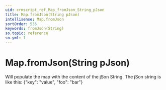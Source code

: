 ```yaml
---
uid: crmscript_ref_Map_fromJson_String_pJson
title: Map.fromJson(String pJson)
intellisense: Map.fromJson
sortOrder: 535
keywords: fromJson(String)
so.topic: reference
so.yml: 1
---
```


# Map.fromJson(String pJson)

Will populate the map with the content of the jSon String.
The jSon string is like this: {"key": "value", "foo": "bar"}
